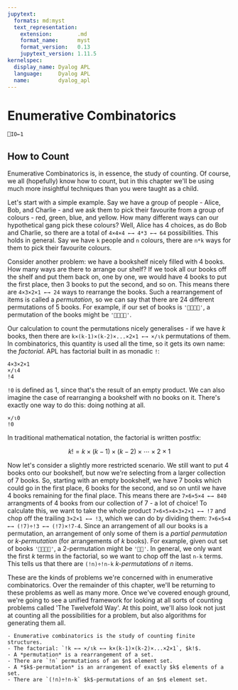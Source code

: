 ```yaml
---
jupytext:
  formats: md:myst
  text_representation:
    extension:        .md
    format_name:      myst
    format_version:   0.13
    jupytext_version: 1.11.5
kernelspec:
  display_name: Dyalog APL
  language:     Dyalog APL
  name:         dyalog_apl
---
```


# Enumerative Combinatorics

```{code-cell}
⎕IO←1
```

## How to Count

Enumerative Combinatorics is, in essence, the study of counting. Of course, we all (hopefully) know how to count, but in this chapter we'll be using much more insightful techniques than you were taught as a child.

Let's start with a simple example. Say we have a group of people - Alice, Bob, and Charlie - and we ask them to pick their favourite from a group of colours - red, green, blue, and yellow. How many different ways can our hypothetical gang pick these colours? Well, Alice has $4$ choices, as do Bob and Charlie, so there are a total of `4×4×4 ←→ 4*3 ←→ 64` possibilities. This holds in general. Say we have `k` people and `n` colours, there are `n*k` ways for them to pick their favourite colours.

Consider another problem: we have a bookshelf nicely filled with $4$ books. How many ways are there to arrange our shelf? If we took all our books off the shelf and put them back on, one by one, we would have $4$ books to put the first place, then $3$ books to put the second, and so on. This means there are `4×3×2×1 ←→ 24` ways to rearrange the books. Such a rearrangement of items is called a *permutation*, so we can say that there are $24$ different permutations of $5$ books. For example, if our set of books is `'📕📘📗📙'`, a permutation of the books might be `'📗📙📘📕'`.

Our calculation to count the permutations nicely generalises - if we have $k$ books, then there are `k×(k-1)×(k-2)×...×2×1 ←→ ×/⍳k` permutations of them. In combinatorics, this quantity is used all the time, so it gets its own name: the *factorial*. APL has factorial built in as monadic `!`:

```{code-cell}
4×3×2×1
×/⍳4
!4
```

`!0` is defined as $1$, since that's the result of an empty product. We can also imagine the case of rearranging a bookshelf with no books on it. There's exactly one way to do this: doing nothing at all.

```{code-cell}
×/⍳0
!0
```

In traditional mathematical notation, the factorial is written postfix:

$$k!=k\times(k-1)\times(k-2)\times\cdots\times 2\times 1$$

Now let's consider a slightly more restricted scenario. We still want to put $4$ books onto our bookshelf, but now we're selecting from a larger collection of $7$ books. So, starting with an empty bookshelf, we have $7$ books which could go in the first place, $6$ books for the second, and so on until we have $4$ books remaining for the final place. This means there are `7×6×5×4 ←→ 840` arrangments of $4$ books from our collection of $7$ - a lot of choice! To calculate this, we want to take the whole product `7×6×5×4×3×2×1 ←→ !7` and chop off the trailing `3×2×1 ←→ !3`, which we can do by dividing them: `7×6×5×4 ←→ (!7)÷!3 ←→ (!7)×!7-4`. Since an arrangement of all our books is a permutation, an arrangement of only some of them is a *partial permutation* or *$k$-permutation* (for arrangements of $k$ books). For example, given out set of books `'📕📘📗📙'`, a $2$-permutation might be `'📙📘'`. In general, we only want the first $k$ terms in the factorial, so we want to chop off the last `n-k` terms. This tells us that there are `(!n)÷!n-k` *$k$-permutations* of $n$ items. 

These are the kinds of problems we're concerned with in enumerative combinatorics. Over the remainder of this chapter, we'll be returning to these problems as well as many more. Once we've covered enough ground, we're going to see a unified framework for looking at all sorts of counting problems called 'The Twelvefold Way'. At this point, we'll also look not just at counting all the possibilities for a problem, but also algorithms for generating them all.

```{important}
- Enumerative combinatorics is the study of counting finite structures.
- The factorial: `!k ←→ ×/⍳k ←→ k×(k-1)×(k-2)×...×2×1`, $k!$.
- A *permutation* is a rearrangement of a set.
- There are `!n` permutations of an $n$ element set.
- A *$k$-permutation* is an arrangement of exactly $k$ elements of a set.
- There are `(!n)÷!n-k` $k$-permutations of an $n$ element set.
```
